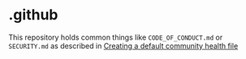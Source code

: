 # .github

This repository holds common things like `CODE_OF_CONDUCT.md` or `SECURITY.md` as described
in [Creating a default community health file](https://docs.github.com/en/free-pro-team@latest/github/building-a-strong-community/creating-a-default-community-health-file)
